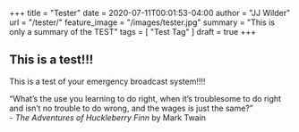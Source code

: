 +++
title = "Tester"
date = 2020-07-11T00:01:53-04:00
author = "JJ Wilder"
url = "/tester/"
feature_image = "/images/tester.jpg"
summary = "This is only a summary of the TEST"
tags = [ "Test Tag" ]
draft = true
+++

## This is a test!!!

This is a test of your emergency broadcast system!!!!

“What’s the use you learning to do right, when it’s troublesome to do right and isn’t no trouble to do wrong, and the wages is just the same?”  
*- The Adventures of Huckleberry Finn* by Mark Twain